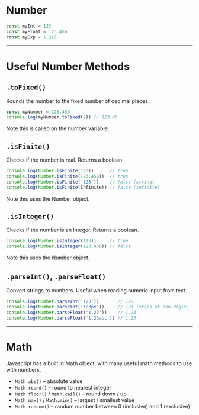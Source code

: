 # Number

```javascript
const myInt = 123
const myFloat = 123.456
const myExp = 1.2e3
```

---

# Useful Number Methods

## `.toFixed()`

Rounds the number to the fixed number of decimal places.

```javascript
const myNumber = 123.456
console.log(myNumber.toFixed(2)) // 123.45
```

Note this is called on the number variable.

## `.isFinite()`

Checks if the number is real. Returns a boolean.

```javascript
console.log(Number.isFinite(123))      // true
console.log(Number.isFinite(123.456))  // true
console.log(Number.isFinite('123'))    // false (string)
console.log(Number.isFinite(Infinite)) // false (infinite)
```

Note this uses the Number object.

## `.isInteger()`

Checks if the number is an integer. Returns a boolean.

```javascript
console.log(Number.isInteger(123))     // true
console.log(Number.isInteger(123.456)) // false
```

Note this uses the Number object.

## `.parseInt()`, `.parseFloat()`

Convert strings to numbers. Useful when reading numeric input from text.

```javascript
console.log(Number.parseInt('123'))       // 123
console.log(Number.parseInt('123px'))     // 123 (stops at non-digit)
console.log(Number.parseFloat('1.23'))    // 1.23
console.log(Number.parseFloat('1.23abc')) // 1.23
```

---

# Math

Javascript has a built in Math object, with many useful math methods to use with numbers.

* `Math.abs()` – absolute value
* `Math.round()` – round to nearest integer
* `Math.floor()` / `Math.ceil()` – round down / up
* `Math.max()` / `Math.min()` – largest / smallest value
* `Math.random()` – random number between 0 (inclusive) and 1 (exclusive)
